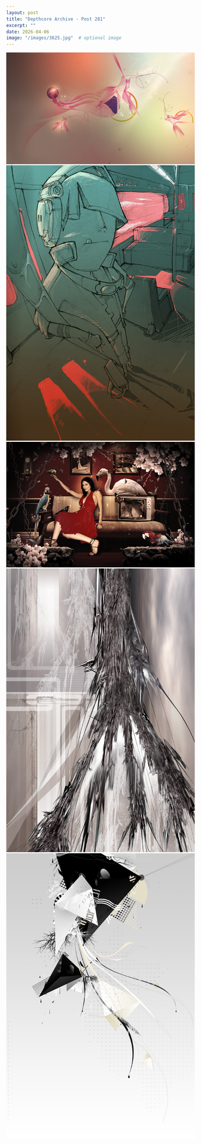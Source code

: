 ```yaml
---
layout: post
title: "Depthcore Archive - Post 281"
excerpt: ""
date: 2026-04-06
image: "/images/3625.jpg"  # optional image
---
```


<img src="/images/3625.jpg">
<img src="/images/3626.jpg" alt="3626.jpg"/>
<img src="/images/3629.jpg" alt="3629.jpg"/>
<img src="/images/363.jpg" alt="363.jpg"/>
<img src="/images/3630.jpg" alt="3630.jpg"/>
